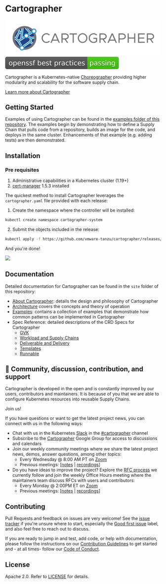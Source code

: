 # Cartographer

<img src="site/themes/template/static/img/cartographer-logo.png">
<img src="site/themes/template/static/img/passing.svg">

Cartographer is a Kubernetes-native [Choreographer] providing higher modularity and scalability for the software supply chain.

[Learn more about Cartographer](https://cartographer.sh/docs/latest/)

[Choreographer]: https://tanzu.vmware.com/developer/guides/supply-chain-choreography/

## Getting Started

Examples of using Cartographer can be found in the
[examples folder of this repository](examples/README.md).
The examples begin by demonstrating how to define a Supply Chain that pulls code from a repository,
builds an image for the code, and deploys in the same cluster. Enhancements of that example
(e.g. adding tests) are then demonstrated.
## Installation

### Pre requisites
1. Administrative capabilities in a Kubernetes cluster (1.19+)
2. [cert-manager](https://cartographer.sh/docs/v0.0.7/install/) 1.5.3 installed

The quickest method to install Cartographer leverages the `cartographer.yaml` file provided with each release:

1. Create the namespace where the controller will be installed:

```bash
kubectl create namespace cartographer-system
```
2. Submit the objects included in the release:

```bash
kubectl apply -f https://github.com/vmware-tanzu/cartographer/releases/latest/download/cartographer.yaml
```
And you're done!

<img src="site/themes/template/static/img/Carto-install-yaml-v2.gif">



## Documentation

Detailed documentation for Cartographer can be found in the `site` folder of this repository:

* [About Cartographer](https://cartographer.sh/docs/latest/): details the design and philosophy of Cartographer
* [Architecture](https://cartographer.sh/docs/latest/architecture/) covers the concepts and theory of operation
* [Examples](https://github.com/vmware-tanzu/cartographer/tree/main/examples): contains a collection of examples that demonstrate how common patterns can be implemented in Cartographer 
* Spec Reference: detailed descriptions of the CRD Specs for Cartographer
  * [GVK](https://cartographer.sh/docs/latest/reference/gvk/)
  * [Workload and Supply Chains](https://cartographer.sh/docs/latest/reference/workload/)
  * [Deliverable and Delivery](https://cartographer.sh/docs/latest/reference/deliverable/)
  * [Templates](https://cartographer.sh/docs/latest/reference/template/)
  * [Runnable](https://cartographer.sh/docs/latest/reference/runnable/)









## 🤗 Community, discussion, contribution, and support

Cartographer is developed in the open and is constantly improved by our users, contributors and maintainers. It is
because of you that we are able to configure Kubernetes resources into reusable Supply Chains.

Join us!

If you have questions or want to get the latest project news, you can connect with us in the following ways:

- Chat with us in the Kubernetes [Slack](https://slack.k8s.io) in
  the [#cartographer](https://kubernetes.slack.com/archives/C02HKPSEKV1) channel
- Subscribe to the [Cartographer](https://groups.google.com/g/cartographeross) Google Group for access to discussions
  and calendars
- Join our weekly community meetings where we share the latest project news, demos, answer questions, among other
  topics:
    - Every Wednesday @ 8:00 AM PT on [Zoom](https://VMware.zoom.us/j/93284305373?pwd=UnJKL0ZaN0pqeXVMczk1WThOSUp6QT09)
    - Previous
      meetings: [[notes](https://docs.google.com/document/d/1HwsjzxpsNI0l1sVAUia4A65lhrkfSF-_XfKoZUHI120/edit?usp=sharing) | [recordings](https://www.youtube.com/playlist?list=PL7bmigfV0EqSZA5OLwrqKsAYXA1GqPtu8)]
- Do you have ideas to improve the project? Explore the [RFC process](https://github.com/vmware-tanzu/cartographer/blob/main/rfc/README.md) we currently follow and join the weekly Office Hours meeting where the maintainers team discuss RFCs  with users and contributors:
    - Every Monday @ 2:00PM ET on [Zoom](https://VMware.zoom.us/j/94592229106?pwd=eEtpekxsSERoOVNlemJWZGJTK3hvdz09)
    - Previous meetings: [[notes](https://docs.google.com/document/d/1ImIh7qBrOLOvGMCzY6AURhE-a68IE9_EbCf0g5s18vc/edit?usp=sharing) | [recordings](https://youtube.com/playlist?list=PL7bmigfV0EqSkIcCBTr3nQq04hh_EFK2a)]  
## Contributing

Pull Requests and feedback on issues are very welcome! See
the [issue tracker](https://github.com/vmware-tanzu/cartographer/issues) if you're unsure where to start, especially
the [Good first issue](https://github.com/vmware-tanzu/cartographer/labels/good%20first%20issue) label, and also feel
free to reach out to discuss.

If you are ready to jump in and test, add code, or help with documentation, please follow the instructions on
our [Contribution Guidelines](CONTRIBUTING.md) to get started and - at all times- follow
our [Code of Conduct](CODE-OF-CONDUCT.md).

## License

Apache 2.0. Refer to [LICENSE](LICENSE) for details.

[admission webhook]: https://kubernetes.io/docs/reference/access-authn-authz/extensible-admission-controllers/
[carvel Packaging]: https://carvel.dev/kapp-controller/docs/latest/packaging/
[cert-manager]: https://github.com/jetstack/cert-manager
[kapp-controller]: https://carvel.dev/kapp-controller/
[kapp]: https://carvel.dev/kapp/
[kind]: https://github.com/kubernetes-sigs/kind
